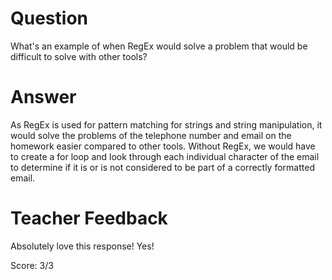 # Question
What's an example of when RegEx would solve a problem that would be difficult to solve with other tools?

# Answer
As RegEx is used for pattern matching for strings and string manipulation, it would solve the problems of the telephone number and email on the homework easier compared to other tools. Without RegEx, we would have to create a for loop and look through each individual character of the email to determine if it is or is not considered to be part of a correctly formatted email. 

# Teacher Feedback

Absolutely love this response! Yes!

Score: 3/3